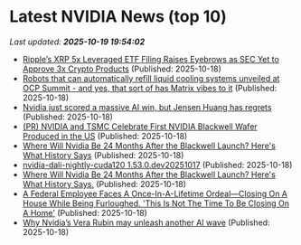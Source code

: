 # Latest NVIDIA News (top 10)
_Last updated: **2025-10-19 19:54:02**_

- [Ripple’s XRP 5x Leveraged ETF Filing Raises Eyebrows as SEC Yet to Approve 3x Crypto Products](https://zycrypto.com/ripples-xrp-5x-leveraged-etf-filing-raises-eyebrows-as-sec-yet-to-approve-3x-crypto-products/) (Published: 2025-10-18)
- [Robots that can automatically refill liquid cooling systems unveiled at OCP Summit - and yes, that sort of has Matrix vibes to it](https://www.techradar.com/pro/robots-that-can-automatically-refill-liquid-cooling-systems-will-be-unveiled-at-ocp-summit-and-yes-that-sort-of-has-matrix-vibes-to-it) (Published: 2025-10-18)
- [Nvidia just scored a massive AI win, but Jensen Huang has regrets](https://www.thestreet.com/investing/nvidia-just-scored-a-massive-ai-win-but-jensen-huang-has-regrets) (Published: 2025-10-18)
- [(PR) NVIDIA and TSMC Celebrate First NVIDIA Blackwell Wafer Produced in the US](https://www.techpowerup.com/342019/nvidia-and-tsmc-celebrate-first-nvidia-blackwell-wafer-produced-in-the-us) (Published: 2025-10-18)
- [Where Will Nvidia Be 24 Months After the Blackwell Launch? Here's What History Says](https://biztoc.com/x/0a7a24bde5c12c4d) (Published: 2025-10-18)
- [nvidia-dali-nightly-cuda120 1.53.0.dev20251017](https://pypi.org/project/nvidia-dali-nightly-cuda120/1.53.0.dev20251017/) (Published: 2025-10-18)
- [Where Will Nvidia Be 24 Months After the Blackwell Launch? Here's What History Says.](https://consent.yahoo.com/v2/collectConsent?sessionId=1_cc-session_e258ccc3-da12-4acf-8ace-76958374d55d) (Published: 2025-10-18)
- [A Federal Employee Faces A Once-In-A-Lifetime Ordeal—Closing On A House While Being Furloughed. 'This Is Not The Time To Be Closing On A Home'](https://finance.yahoo.com/news/federal-employee-faces-once-lifetime-170128130.html) (Published: 2025-10-18)
- [Why Nvidia’s Vera Rubin may unleash another AI wave](https://www.thestreet.com/technology/why-nvidias-vera-rubin-may-unleash-another-ai-wave) (Published: 2025-10-18)

